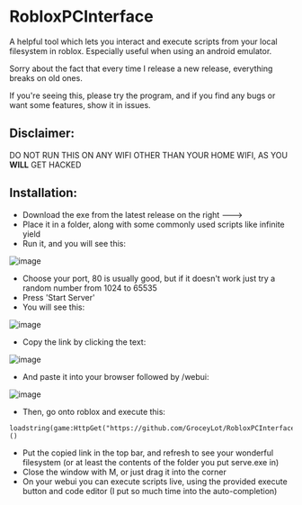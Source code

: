 # RobloxPCInterface

A helpful tool which lets you interact and execute scripts from your local filesystem in roblox. Especially useful when using an android emulator.


Sorry about the fact that every time I release a new release, everything breaks on old ones.

If you're seeing this, please try the program, and if you find any bugs or want some features, show it in issues.

## Disclaimer:
DO NOT RUN THIS ON ANY WIFI OTHER THAN YOUR HOME WIFI, AS YOU **WILL** GET HACKED

## Installation:
- Download the exe from the latest release on the right --->
- Place it in a folder, along with some commonly used scripts like infinite yield
- Run it, and you will see this:

![image](https://github.com/GroceyLot/RobloxPCInterface/assets/108685271/29a5c83b-23f0-41fc-83f3-34ccd52f240d)
- Choose your port, 80 is usually good, but if it doesn't work just try a random number from 1024 to 65535
- Press 'Start Server'
- You will see this:

![image](https://github.com/GroceyLot/RobloxPCInterface/assets/108685271/405e8afc-06da-442d-9dbd-0b777506adb7)
- Copy the link by clicking the text:

![image](https://github.com/GroceyLot/RobloxPCInterface/assets/108685271/252d6919-c76a-4753-8155-07a40fe813d6)
- And paste it into your browser followed by /webui:

![image](https://github.com/GroceyLot/RobloxPCInterface/assets/108685271/aa488e18-f031-460b-b278-924b8c6064f4)
- Then, go onto roblox and execute this:
```
loadstring(game:HttpGet("https://github.com/GroceyLot/RobloxPCInterface/raw/Things/interface.lua"))()
```
- Put the copied link in the top bar, and refresh to see your wonderful filesystem (or at least the contents of the folder you put serve.exe in)
- Close the window with M, or just drag it into the corner
- On your webui you can execute scripts live, using the provided execute button and code editor (I put so much time into the auto-completion)

